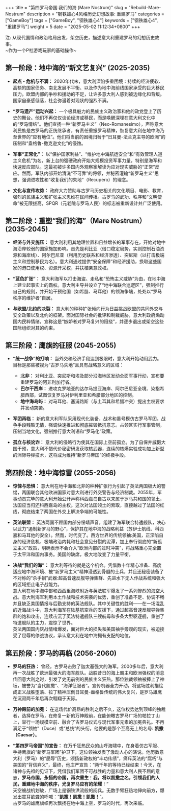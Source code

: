 +++
title = "第四罗马帝国 我们的海 (Mare Nostrum)"
slug = "Rebuild-Mare-Nostrum"
description = "钢铁雄心4风格历史幻想故事: 重建罗马"
categories = ["GameBoy"]
tags = ["GameBoy", "钢铁雄心4"]
keywords = ["钢铁雄心4", "重建罗马"]
weight = 5
date = "2025-05-02 11:12:34+0800"
+++

注: 从现代国情和政治格局出发，架空历史，描述意大利重建罗马的幻想历史故事。  
~作为一个P社游戏玩家的基础操作~


## 第一阶段：地中海的“新文艺复兴” (2025-2035)

- **起点 - 危机与不满：** 2020年代末，意大利深陷多重困境：持续的经济疲软、高额的国家债务、南北发展不平衡、以及作为地中海前线国家承受的巨大移民压力。欧盟内部的争吵和援助的不足，让许多意大利人感到被边缘化和背叛。国家自豪感低落，社会弥漫着对现状的强烈不满。
    
- **“罗马遗产”运动兴起：** 一个极具魅力的民族主义政治家和他的政党登上了历史的舞台。他们不再仅仅谈论经济或移民，而是唤醒深埋在意大利文化中的“罗马情结”。他们宣扬一种“新罗马主义”（Neo-Romanesimo），声称意大利民族是古罗马的正统继承者，有责任重振罗马精神，恢复意大利在地中海乃至世界的“应有地位”。他们将当前的困境归咎于“日耳曼-法兰克主导的欧洲”的压制和“盎格鲁-撒克逊文化”的侵蚀。
    
- **军事“正常化”：** 以“保护国家利益”、“维护地中海航运安全”和“有效管理人道主义危机”为名，新上台的强硬政府开始大规模投资军事力量，特别是海军和快速反应部队。这最初被许多国内外观察家解读为应对现实威胁的“正常”反应。然而，军队内部开始清洗“不可靠”的将领，并秘密灌输“新罗马主义”思想，强调进攻性和“收复我们的失地”（Recupero）的理念。
    
- **文化与宣传攻势：** 政府大力赞助与古罗马历史相关的文化项目、电影、教育，强烈的民族主义和扩张主义思维在民间传播。古罗马的武功、秩序和“文明使命”被无限拔高，SPQR（元老院与罗马人民）的标志被重新设计并广泛使用。
    

## 第二阶段：重塑“我们的海”（Mare Nostrum） (2035-2045)

- **经济与外交施压：** 意大利利用其地理位置和日益增长的军事存在，开始对地中海沿岸较弱的国家施加影响。首先是利比亚（借口稳定局势，实则控制石油资源和海岸线）、阿尔巴尼亚（利用历史联系和经济渗透）、突尼斯（以打击极端主义和控制移民为名）。意大利通过提供“安全保障”和经济援助，换取这些国家的港口使用权、资源开采权，并扶植亲意政权。
    
- **“蓝色扩张”：** 意大利海军以打击海盗、走私和“恐怖主义威胁”为由，在地中海上建立起事实上的霸权。意大利主导并设立了“地中海联合巡逻区”，强制推行自己的规则，并开始干预他国（如希腊、马耳他）的领海争端，处处以“罗马秩序的维护者”自居。
    
- **与欧盟/北约的决裂：** 意大利的种种扩张倾向行为日益挑战欧盟的共同外交与安全政策以及北约的框架。面对国际社会的批评和制裁威胁，意大利政府煽动国内民粹情绪，宣称这是“嫉妒者对罗马复兴的阻挠”，并逐步退出或架空这些国际组织对其的约束。
    

## 第三阶段：鹰旗的征服 (2045-2055)

- **“统一战争”的打响：** 当外交和经济手段达到极限时，意大利开始动用武力。目标是那些被视为“古罗马失地”且具有战略意义的区域：
    - **北非：** 对利比亚、突尼斯和埃及部分沿海地区发动全面军事行动，宣布要重建罗马的阿非利加行省。
    - **巴尔干西岸：** 进攻克罗地亚的达尔马提亚海岸、阿尔巴尼亚全境、染指希腊西部，试图恢复罗马对伊利里亚和希腊部分地区的控制。
    - **地中海岛屿：** 对马耳他、塞浦路斯（与土耳其和希腊冲突）提出主权要求并发动突袭。
        
- **军团再临：** 新的意大利军队采用现代化装备，战术和番号模仿古罗马军团。战争手段残酷无情，强调快速推进和彻底摧毁抵抗意志。占领区实行军事管制，压制当地文化，强制推行意大利语和“罗马化”政策。
    
- **孤立与核讹诈：** 意大利的侵略行为使其在国际上空前孤立。为了自保并威慑大国干预，意大利不惜代价秘密研发获取核武器，连续的核爆实验成功加上新型的洲际导弹技术，这将成为维持“新罗马帝国”的终极手段。

## 第四阶段：地中海惊雷 (2055-2056)

- **惊悚与恐惧：** 意大利在地中海和北非的种种扩张行为引起了英法两国极大的警惕，两国联合其他欧洲国家对意大利进行外交警告与经济制裁。2055年，军事动员完毕的意大利开始公开声称科西嘉岛自古以来属于罗马共和国的领土，法国应当归还科西嘉岛的主权。这次对法国领土的索取，直接越过了法国的红线，彻底结束了两国在外交上解决争端的可能性。

- **英法联盟：** 英法两国不顾国内部分绥靖声音，组建了海军联合特遣舰队，决心以武力“遏制新罗马的野心”，保护其在地中海的战略利益（苏伊士航线、科西嘉和马耳他的安全）。然而，时代变了。西方世界的传统领袖:美国，正深陷自身的经济危机、极端政治内耗和社会意见分裂的泥潭，加上奉行彻底的“新孤立主义”政策，明确表示不会介入“欧洲内部的过时冲突”，将战略重心完全置于太平洋和国内事务。美国的缺席，极大地改变了力量平衡。
    
- **决战“我们的海”：** 意大利等待的就是这个机会。凭借数十年精心准备、高度适应地中海环境、被“新罗马主义”精神浸透到骨髓的士兵，并且还秘密装备了不对称的“杀手锏”武器:超高音速反舰导弹集群、先进水下无人作战系统和强大的区域拒止电子战能力。  
意大利在地中海中部和西西里海峡附近与英法联军爆发了一系列惨烈的海空大战。意大利海军利用本土作战和技术突袭的优势，重创了准备不足、协调不畅并且缺乏美国情报与后勤支持的英法舰队。其中关键性的胜利——在一场混乱的近海战斗中，意大利海军在陆基航空兵的支援下，通过超高音速反舰导弹集群的饱和攻击，连续击沉了英法特遣舰队三艘航母和多条大型驱逐舰，重创了特遣舰队的主力，震惊了世界。  
英法两国国内厌战情绪爆发，面对巨大的损失和美国袖手旁观的现实，被迫接受了屈辱的停战协议，承认意大利在地中海拥有支配的地位。


## 第五阶段：罗马的再临 (2056-2060)

- **罗马的狂热：** 曾经，古罗马击败了迦太基强大的海军。2000多年后，意大利再一次战胜了欧洲最强大的海军舰队。战胜昔日的海上霸主和欧洲强权的消息传回意大利之时，引发了史无前例的民族主义狂热。那位独裁领袖被捧上了神坛，被誉为“当代凯撒”、“海洋征服者”。宣传机器全力开动，将这场胜利描绘成正义战胜堕落、拉丁精神压倒日耳曼-盎格鲁传统的伟大复兴，是罗马雄鹰在沉寂两千年后再次翱翔于天际。
    
- **万神殿前的加冕：** 在这场代价高昂的胜利之后不久，这位权势达到顶峰的独裁者，选择在罗马，在修复一新的万神殿前，在能俯瞰古罗马广场的帕拉丁山上，举行一场规模空前、融合了古罗马仪式与现代军事元素的加冕典礼。不再满足于“领袖”（Duce）或“总统”的头衔，他要的是那个至高无上的名号: **凯撒（Caesar）**。
    
- **“第四罗马帝国”的宣告：** 在万千狂热民众的山呼海啸中，在身着仿古军服、手持鹰旗的“新罗马军团”护卫下，这位领袖发表了激动人心的演说。他历数意大利（罗马）的“屈辱”历史，颂扬新政权的“丰功伟绩”，痛斥英法的“腐朽”与美国的“背信弃义”，最终，他庄严宣告：“两千年的等待已经结束！今天，在诸神与先祖的见证下，凭借我们军团不可战胜的力量和意大利人民不屈的意志，**罗马帝国，永恒的帝国，再次重生**！**我，将以凯撒之名，引领我们的人民，重建地中海的秩序，光复罗马应有的荣耀**！”   
天空被战机划破，广场上是钢铁洪流般的阅兵。无数手臂狂热地伸向前方，爆发出震耳欲聋的呼喊：“**凯撒！凯撒！凯撒！**”。  
古罗马的雄鹰旗帜再次飘扬在地中海上空，罗马的时代，再次来临。




